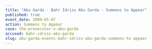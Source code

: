 ```yaml
---
title: "Abu Garda - Bahr Idriss Abu Garda - Summons to Appear"
published: true
event_date: 2009-05-07
action: Summons to Appear
case: the-prosecutor-v-abu-garda
accused: bahr-idriss-abu-garda
slug: abu-garda-events-bahr-idriss-abu-garda-summons-to appear
---
```

